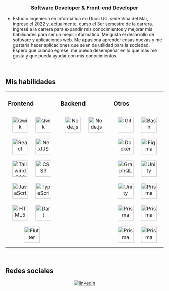 ### <div align="center"> Software Developer & Front-end Developer </div>

- Estudió Ingeniería en Informática en Duoc UC, sede Viña del Mar, ingrese el 2022 y, actualmente, curso el 3er semestre de la carrera. Ingresé a la carrera para expandir mis conocimientos y mejorar mis habilidades para ser un mejor informático. Me gusta el desarrollo de software y aplicaciones web. Me apasiona aprender cosas nuevas y me gustaría hacer aplicaciones que sean de utilidad para la sociedad. Espero que cuando egrese, me pueda desempeñar en lo que más me gusta y que pueda ayudar con mis conocimientos.

<br/>

## Mis habilidades
<table><tr><td valign="top" width="33%">

### Frontend
<div align="center">
<a href="https://qwik.builder.io/" target="_blank"><img style="margin: 10px" src="https://seeklogo.com/images/A/astro-icon-logo-44253BACEE-seeklogo.com.png" alt="Qwik" height="50" /></a>
<a href="https://qwik.builder.io/" target="_blank"><img style="margin: 10px" src="https://seeklogo.com/images/Q/qwik-icon-logo-48EC4793C2-seeklogo.com.png" alt="Qwik" height="50" /></a>
<a href="https://reactjs.org/" target="_blank"><img style="margin: 10px" src="https://profilinator.rishav.dev/skills-assets/react-original-wordmark.svg" alt="React" height="50" /></a>
<a href="https://nextjs.org/" target="_blank"><img style="margin: 10px" src="https://profilinator.rishav.dev/skills-assets/nextjs.png" alt="NextJS" height="50" /></a>
<a href="https://www.tailwindcss.com/" target="_blank"><img style="margin: 10px" src="https://profilinator.rishav.dev/skills-assets/tailwindcss.svg" alt="Tailwind CSS" height="50" /></a>
<a href="https://www.w3schools.com/css/" target="_blank"><img style="margin: 10px" src="https://profilinator.rishav.dev/skills-assets/css3-original-wordmark.svg" alt="CSS3" height="50" /></a>
<a href="https://www.javascript.com/" target="_blank"><img style="margin: 10px" src="https://profilinator.rishav.dev/skills-assets/javascript-original.svg" alt="JavaScript" height="50" /></a>
<a href="https://www.typescriptlang.org/" target="_blank"><img style="margin: 10px" src="https://profilinator.rishav.dev/skills-assets/typescript-original.svg" alt="TypeScript" height="50" /></a>
<a href="https://en.wikipedia.org/wiki/HTML5" target="_blank"><img style="margin: 10px" src="https://profilinator.rishav.dev/skills-assets/html5-original-wordmark.svg" alt="HTML5" height="50" /></a>
<a href="https://dart.dev/" target="_blank"><img style="margin: 10px" src="https://profilinator.rishav.dev/skills-assets/dartlang-icon.svg" alt="Dart" height="50" /></a>
<a href="https://flutter.dev/" target="_blank"><img style="margin: 10px" src="https://profilinator.rishav.dev/skills-assets/flutterio-icon.svg" alt="Flutter" height="50" /></a>
</div>

</td><td valign="top" width="33%">

### Backend
<div align="center">
<a href="https://nodejs.org/" target="_blank"><img style="margin: 10px" src="https://profilinator.rishav.dev/skills-assets/nodejs-original-wordmark.svg" alt="Node.js" height="50" /></a>
<a href="https://nestjs.com/" target="_blank"><img style="margin: 10px" src="https://cdn.icon-icons.com/icons2/2699/PNG/512/nestjs_logo_icon_169927.png" alt="Node.js" height="50" /></a>
</div>

</td><td valign="top" width="33%">

### Otros
<div align="center">
<a href="https://github.com/" target="_blank"><img style="margin: 10px" src="https://profilinator.rishav.dev/skills-assets/git-scm-icon.svg" alt="Git" height="50" /></a>
<a href="https://www.gnu.org/software/bash/" target="_blank"><img style="margin: 10px" src="https://profilinator.rishav.dev/skills-assets/gnu_bash-icon.svg" alt="Bash" height="50" /></a>
<a href="https://www.docker.com/" target="_blank"><img style="margin: 10px" src="https://profilinator.rishav.dev/skills-assets/docker-original-wordmark.svg" alt="Docker" height="50" /></a>
<a href="https://www.figma.com/" target="_blank"><img style="margin: 10px" src="https://profilinator.rishav.dev/skills-assets/figma-icon.svg" alt="Figma" height="50" /></a>
<a href="https://graphql.org/" target="_blank"><img style="margin: 10px" src="https://profilinator.rishav.dev/skills-assets/graphql.png" alt="GraphQL" height="50" /></a>
<a href="https://unity.com/" target="_blank"><img style="margin: 10px" src="https://profilinator.rishav.dev/skills-assets/unity.png" alt="Unity" height="50" /></a>
<a href="https://www.unrealengine.com" target="_blank"><img style="margin: 10px" src="https://cdn.icon-icons.com/icons2/2389/PNG/512/unreal_engine_logo_icon_144771.png" alt="Unity" height="50" /></a>
<a href="https://www.prisma.io/" target="_blank"><img style="margin: 10px" src="https://profilinator.rishav.dev/skills-assets/prisma.png" alt="Prisma" height="50" /></a>
<a href="https://planetscale.com/" target="_blank"><img style="margin: 10px" src="https://cdn.icon-icons.com/icons2/3914/PNG/512/planetscale_logo_icon_248841.png" alt="Prisma" height="50" /></a>
<a href="https://hyprland.org/" target="_blank"><img style="margin: 10px" src="https://styles.redditmedia.com/t5_6sciw0/styles/communityIcon_h3cvittvupi91.png?width=256&s=a89b8e62bc319df287e24875ff779c352402013b" alt="Prisma" height="50" /></a>
<a href="https://garudalinux.org/" target="_blank"><img style="margin: 10px" src="https://upload.wikimedia.org/wikipedia/commons/8/88/Garuda-blue-sgs.svg" alt="Prisma" height="50" /></a>
<a href="https://archlinux.org/" target="_blank"><img style="margin: 10px" src="https://live.mrf.io/statics/i/ps/www.muylinux.com/wp-content/uploads/2010/10/arch-linux-logo.png?width=1200&enable=upscale" alt="Prisma" height="50" /></a>
</div>

</td></tr></table>

<br/>

## Redes sociales
<div align="center">
<a href="https://linkedin.com/in/mauricio-herrera-ortega" target="_blank">
<img src=https://img.shields.io/badge/linkedin-%231E77B5.svg?&style=for-the-badge&logo=linkedin&logoColor=white alt=linkedin style="margin-bottom: 5px;" />
</a>
</div>
